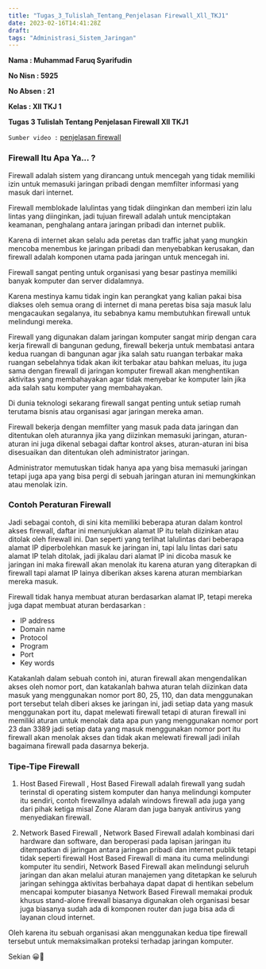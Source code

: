 ```yaml
---
title: "Tugas_3_Tulislah_Tentang_Penjelasan Firewall_Xll_TKJ1"
date: 2023-02-16T14:41:28Z
draft: 
tags: "Administrasi_Sistem_Jaringan"
---
```


**Nama : Muhammad Faruq Syarifudin**

**No Nisn : 5925**

**No Absen : 21**

**Kelas : Xll TKJ 1**

**Tugas 3 Tulislah Tentang Penjelasan Firewall Xll TKJ1**

`Sumber video :` [ penjelasan firewall ](https://youtube.com/watch?v=kDEX1HXybrU&feature=shares "link Download")

### Firewall Itu Apa Ya... ?

Firewall adalah sistem yang dirancang untuk mencegah yang tidak memiliki izin untuk memasuki jaringan pribadi dengan memfilter informasi yang masuk dari internet.

Firewall memblokade lalulintas yang tidak diinginkan dan memberi izin lalu lintas yang diinginkan, jadi tujuan firewall adalah untuk menciptakan keamanan, penghalang antara jaringan pribadi dan internet publik.

Karena di internet akan selalu ada peretas dan traffic jahat yang mungkin mencoba menembus ke jaringan pribadi dan menyebabkan kerusakan, dan firewall adalah komponen utama pada jaringan untuk mencegah ini.

Firewall sangat penting untuk organisasi yang besar pastinya memiliki banyak komputer dan server didalamnya.

Karena mestinya kamu tidak ingin kan perangkat yang kalian pakai bisa diakses oleh semua orang di internet di mana peretas bisa saja masuk lalu mengacaukan segalanya,
itu sebabnya kamu membutuhkan firewall untuk melindungi mereka.

Firewall yang digunakan dalam jaringan komputer sangat mirip dengan cara kerja firewall di bangunan gedung, firewall bekerja untuk membatasi antara kedua ruangan di bangunan agar jika salah satu ruangan terbakar maka ruangan sebelahnya tidak akan ikit terbakar atau bahkan meluas, itu juga sama dengan firewall di jaringan komputer firewall akan menghentikan aktivitas yang membahayakan agar tidak menyebar ke komputer lain jika ada salah satu komputer yang membahayakan.

Di dunia teknologi sekarang firewall sangat penting untuk setiap rumah terutama bisnis atau organisasi agar jaringan mereka aman.

Firewall bekerja dengan memfilter yang masuk pada data jaringan dan ditentukan oleh aturannya jika yang diizinkan memasuki jaringan, aturan-aturan ini juga dikenal sebagai daftar kontrol akses, aturan-aturan ini bisa disesuaikan dan ditentukan oleh administrator jaringan.

Administrator memutuskan tidak hanya apa yang bisa memasuki jaringan tetapi juga apa yang bisa pergi di sebuah jaringan aturan ini memungkinkan atau menolak izin.

### Contoh Peraturan Firewall

Jadi sebagai contoh, di sini kita memiliki beberapa aturan dalam kontrol akses firewall, daftar ini menunjukkan alamat IP itu telah diizinkan atau ditolak oleh firewall ini. Dan seperti yang terlihat lalulintas dari beberapa alamat IP diperbolehkan masuk ke jaringan ini, tapi lalu lintas dari satu alamat IP telah ditolak, jadi jikalau dari alamat IP ini dicoba masuk ke jaringan ini maka firewall akan menolak itu karena aturan yang diterapkan di firewall tapi alamat IP lainya diberikan akses karena aturan membiarkan mereka masuk.

Firewall tidak hanya membuat aturan berdasarkan alamat IP, tetapi mereka juga dapat membuat aturan berdasarkan :

* IP address
* Domain name
* Protocol
* Program
* Port
* Key words

Katakanlah dalam sebuah contoh ini, aturan firewall akan mengendalikan akses oleh nomor port, dan katakanlah bahwa aturan telah diizinkan data masuk yang menggunakan nomor port 80, 25, 110, dan data menggunakan port tersebut telah diberi akses ke jaringan ini,
jadi setiap data yang masuk menggunakan port itu, dapat melewati firewall tetapi di aturan firewall ini memiliki aturan untuk menolak data apa pun yang menggunakan nomor port 23 dan 3389 jadi setiap data yang masuk menggunakan nomor port itu firewall akan menolak akses dan tidak akan melewati firewall jadi inilah bagaimana firewall pada dasarnya bekerja.

### Tipe-Tipe Firewall

1. Host Based Firewall
, Host Based Firewall adalah firewall yang sudah terinstal di operating sistem komputer dan hanya melindungi komputer itu sendiri, contoh firewallnya adalah windows firewall ada juga yang dari pihak ketiga misal Zone Alaram dan juga banyak antivirus yang menyediakan firewall.

2. Network Based Firewall
, Network Based Firewall adalah kombinasi dari hardware dan software, dan beroperasi pada lapisan jaringan itu ditempatkan di jaringan antara jaringan pribadi dan internet publik
tetapi tidak seperti firewall Host Based Firewall di mana itu cuma melindungi komputer itu sendiri, Network Based Firewall akan melindungi seluruh jaringan dan akan melalui aturan manajemen yang ditetapkan ke seluruh jaringan sehingga aktivitas berbahaya dapat dapat di hentikan sebelum mencapai komputer biasanya Network Based Firewall memakai produk khusus stand-alone firewall biasanya digunakan oleh organisasi besar juga biasanya sudah ada di komponen router dan juga bisa ada di layanan cloud internet.

Oleh karena itu sebuah organisasi akan menggunakan kedua tipe firewall tersebut untuk memaksimalkan proteksi terhadap jaringan komputer.

Sekian 😀👋
